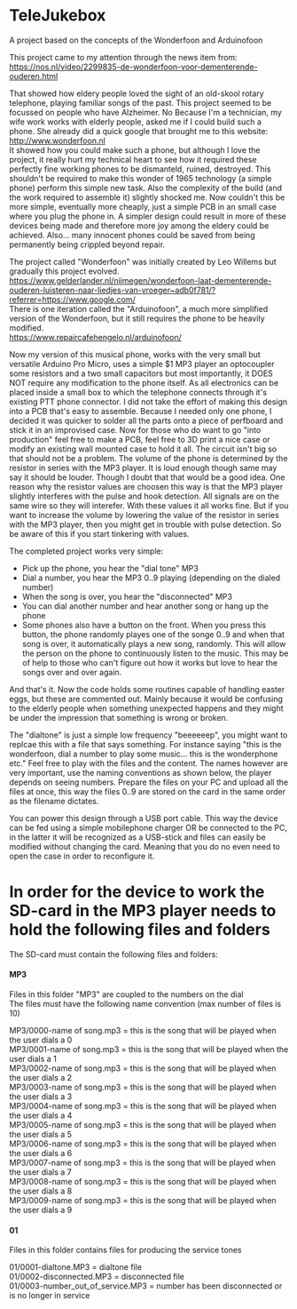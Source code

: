 # TeleJukebox
A project based on the concepts of the Wonderfoon and Arduinofoon

This project came to my attention through the news item from:  
https://nos.nl/video/2299835-de-wonderfoon-voor-dementerende-ouderen.html  
  
That showed how eldery people loved the sight of an old-skool rotary telephone, playing familiar songs of the past.
This project seemed to be focussed on people who have Alzheimer. No Because I'm a technician, my wife work works with elderly people, asked me if I could build such a phone. She already did a quick google that brought me to this website:  
http://www.wonderfoon.nl  
It showed how you could make such a phone, but although I love the project, it really hurt my technical heart to see how it required these perfectly fine working phones to be dismanteld, ruined, destroyed. This shouldn't be required to make this wonder of 1965 technology (a simple phone) perform this simple new task. Also the complexity of the build (and the work required to assemble it) slightly shocked me. Now couldn't this be more simple, eventually more cheaply, just a simple PCB in an small case where you plug the phone in. A simpler design could result in more of these devices being made and therefore more joy among the eldery could be achieved. Also... many innocent phones could be saved from being permanently being crippled beyond repair.
  
  
The project called "Wonderfoon" was initially created by Leo Willems but gradually this project evolved.
https://www.gelderlander.nl/nijmegen/wonderfoon-laat-dementerende-ouderen-luisteren-naar-liedjes-van-vroeger~adb0f781/?referrer=https://www.google.com/  
There is one iteration called the "Arduinofoon", a much more simplified version of the Wonderfoon, but it still requires the phone to be heavily modified.  
https://www.repaircafehengelo.nl/arduinofoon/  

Now my version of this musical phone, works with the very small but versatile Arduino Pro Micro, uses a simple $1 MP3 player an optocoupler some resistors and a two small capacitors but most importantly, it DOES NOT require any modification to the phone itself. As all electronics can be placed inside a small box to which the telephone connects through it's existing PTT phone connector. I did not take the effort of making this design into a PCB that's easy to assemble. Because I needed only one phone, I decided it was quicker to solder all the parts onto a piece of perfboard and stick it in an improvised case. Now for those who do want to go "into production" feel free to make a PCB, feel free to 3D print a nice case or modify an existing wall mounted case to hold it all. The circuit isn't big so that should not be a problem. The volume of the phone is determined by the resistor in series with the MP3 player. It is loud enough though same may say it should be louder. Though I doubt that that would be a good idea. One reason why the resistor values are choosen this way is that the MP3 player slightly interferes with the pulse and hook detection. All signals are on the same wire so they will interefer. With these values it all works fine. But if you want to increase the volume by lowering the value of the resistor in series with the MP3 player, then you might get in trouble with pulse detection. So be aware of this if you start tinkering with values.  
  
The completed project works very simple:
- Pick up the phone, you hear the "dial tone" MP3
- Dial a number, you hear the MP3 0..9 playing (depending on the dialed number)
- When the song is over, you hear the "disconnected" MP3
- You can dial another number and hear another song or hang up the phone
- Some phones also have a button on the front. When you press this button, the phone randomly playes one of the songe 0..9 and when that song is over, it automatically plays a new song, randomly. This will allow the person on the phone to continuously listen to the music. This may be of help to those who can't figure out how it works but love to hear the songs over and over again.

And that's it. Now the code holds some routines capable of handling easter eggs, but these are commented out. Mainly because it would be confusing to the elderly people when something unexpected happens and they might be under the impression that something is wrong or broken.

The "dialtone" is just a simple low frequency "beeeeeep", you might want to replcae this with a file that says something.
For instance saying "this is the wonderfoon, dial a number to play some music... this is the wonderphone etc."
Feel free to play with the files and the content. The names however are very important, use the naming conventions as shown below, the player depends on seeing numbers. Prepare the files on your PC and upload all the files at once, this way the files 0..9 are stored on the card in the same order as the filename dictates.

You can power this design through a USB port cable. This way the device can be fed using a simple mobilephone charger OR be connected to the PC, in the latter it will be recognized as a USB-stick and files can easily be modified without changing the card. Meaning that you do no even need to open the case in order to reconfigure it.


# In order for the device to work the SD-card in the MP3 player needs to hold the following files and folders
The SD-card must contain the following files and folders:

#### MP3  
Files in this folder "MP3" are coupled to the numbers on the dial  
The files must have the following name convention (max number of files is 10)  
  
MP3/0000-name of song.mp3 = this is the song that will be played when the user dials a 0  
MP3/0001-name of song.mp3	= this is the song that will be played when the user dials a 1  
MP3/0002-name of song.mp3	= this is the song that will be played when the user dials a 2  
MP3/0003-name of song.mp3	= this is the song that will be played when the user dials a 3  
MP3/0004-name of song.mp3	= this is the song that will be played when the user dials a 4  
MP3/0005-name of song.mp3	= this is the song that will be played when the user dials a 5  
MP3/0006-name of song.mp3	= this is the song that will be played when the user dials a 6  
MP3/0007-name of song.mp3	= this is the song that will be played when the user dials a 7  
MP3/0008-name of song.mp3	= this is the song that will be played when the user dials a 8  
MP3/0009-name of song.mp3	= this is the song that will be played when the user dials a 9  
  
#### 01
Files in this folder contains files for producing the service tones

01/0001-dialtone.MP3 = dialtone file  
01/0002-disconnected.MP3 = disconnected file  
01/0003-number_out_of_service.MP3	= number has been disconnected or is no longer in service  
